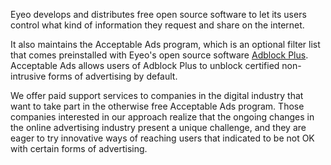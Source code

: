 Eyeo develops and distributes free open source software to let its users control what kind of information they request and share on the internet.

It also maintains the Acceptable Ads program, which is an optional filter list that comes preinstalled with Eyeo's open source software ​​[Adblock Plus](https://adblockplus.org/). Acceptable Ads allows users of Adblock Plus to unblock certified non-intrusive forms of advertising by default.

We offer paid support services to companies in the digital industry that want to take part in the otherwise free Acceptable Ads program. Those companies interested in our approach realize that the ongoing changes in the online advertising industry present a unique challenge, and they are eager to try innovative ways of reaching users that indicated to be not OK with certain forms of advertising.
